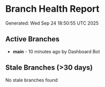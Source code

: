 # Branch Health Report
Generated: Wed Sep 24 18:50:55 UTC 2025

## Active Branches
- **main** - 10 minutes ago by Dashboard Bot

## Stale Branches (>30 days)
No stale branches found
